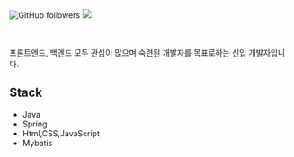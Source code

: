 <div>
<img alt="GitHub followers" src="https://img.shields.io/github/followers/ats3059?style=social">
<a href="https://hits.seeyoufarm.com"><img src="https://hits.seeyoufarm.com/api/count/incr/badge.svg?url=https%3A%2F%2Fgithub.com%2Fats3059&count_bg=%2379C83D&title_bg=%23555555&icon=&icon_color=%23E7E7E7&title=hits&edge_flat=false"/></a>
  </div>
  <br>
  <br>

프론트엔드, 백엔드 모두 관심이 많으며 숙련된 개발자를 목표로하는 신입 개발자입니다. 

## Stack

- Java
- Spring
- Html,CSS,JavaScript
- Mybatis


